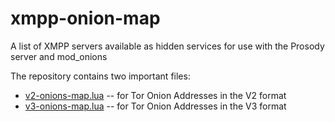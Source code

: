 # xmpp-onion-map
A list of XMPP servers available as hidden services for use with the Prosody server and mod_onions

The repository contains two important files:

 * [v2-onions-map.lua](v2-onions-map.lua) -- for Tor Onion Addresses in the V2 format
 * [v3-onions-map.lua](v3-onions-map.lua) -- for Tor Onion Addresses in the V3 format
